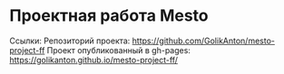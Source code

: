 # Проектная работа Mesto
Ссылки:
Репозиторий проекта: https://github.com/GolikAnton/mesto-project-ff
Проект опубликованный в gh-pages: https://golikanton.github.io/mesto-project-ff/

